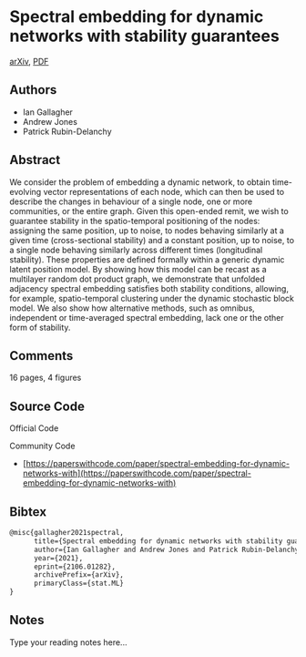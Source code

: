 
# Spectral embedding for dynamic networks with stability guarantees

[arXiv](https://arxiv.org/abs/2106.01282), [PDF](https://arxiv.org/pdf/2106.01282.pdf)

## Authors

- Ian Gallagher
- Andrew Jones
- Patrick Rubin-Delanchy

## Abstract

We consider the problem of embedding a dynamic network, to obtain time-evolving vector representations of each node, which can then be used to describe the changes in behaviour of a single node, one or more communities, or the entire graph. Given this open-ended remit, we wish to guarantee stability in the spatio-temporal positioning of the nodes: assigning the same position, up to noise, to nodes behaving similarly at a given time (cross-sectional stability) and a constant position, up to noise, to a single node behaving similarly across different times (longitudinal stability). These properties are defined formally within a generic dynamic latent position model. By showing how this model can be recast as a multilayer random dot product graph, we demonstrate that unfolded adjacency spectral embedding satisfies both stability conditions, allowing, for example, spatio-temporal clustering under the dynamic stochastic block model. We also show how alternative methods, such as omnibus, independent or time-averaged spectral embedding, lack one or the other form of stability.

## Comments

16 pages, 4 figures

## Source Code

Official Code



Community Code

- [https://paperswithcode.com/paper/spectral-embedding-for-dynamic-networks-with](https://paperswithcode.com/paper/spectral-embedding-for-dynamic-networks-with)

## Bibtex

```tex
@misc{gallagher2021spectral,
      title={Spectral embedding for dynamic networks with stability guarantees}, 
      author={Ian Gallagher and Andrew Jones and Patrick Rubin-Delanchy},
      year={2021},
      eprint={2106.01282},
      archivePrefix={arXiv},
      primaryClass={stat.ML}
}
```

## Notes

Type your reading notes here...


